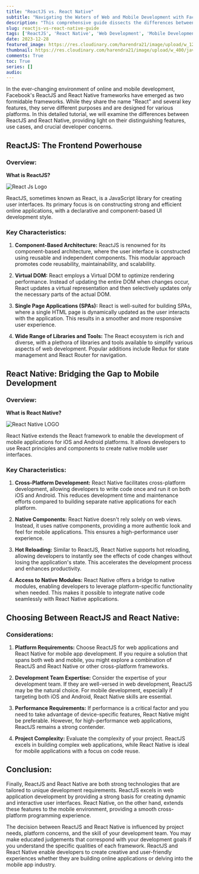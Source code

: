 ```yaml
---
title: "ReactJS vs. React Native"
subtitle: "Navigating the Waters of Web and Mobile Development with Facebook's Powerhouse Frameworks"
description: "This comprehensive guide dissects the differences between the two powerful frameworks ReactJS vs. React Native, shedding light on their unique characteristics, use cases, and considerations for developers."
slug: reactjs-vs-react-native-guide
tags: ['ReactJS', 'React Native', 'Web Development', 'Mobile Development', 'Cross-Platform', 'Frontend', 'User Interfaces', 'JavaScript', 'Frameworks', 'Development Considerations', 'Software Engineering']
date: 2023-12-28
featured_image: https://res.cloudinary.com/harendra21/image/upload/w_1200/javascriptwithexample/React_Vs_React_Native_xfvouo.png
thumbnail: https://res.cloudinary.com/harendra21/image/upload/w_400/javascriptwithexample/React_Vs_React_Native_xfvouo.png
comments: True
toc: True
series: []
audio: 
---
```



In the ever-changing environment of online and mobile development, Facebook's ReactJS and React Native frameworks have emerged as two formidable frameworks. While they share the name "React" and several key features, they serve different purposes and are designed for various platforms. In this detailed tutorial, we will examine the differences between ReactJS and React Native, providing light on their distinguishing features, use cases, and crucial developer concerns.

## ReactJS: The Frontend Powerhouse

### Overview:

**What is ReactJS?**

![React Js Logo](https://res.cloudinary.com/harendra21/image/upload/v1702987348/javascriptwithexample/react.js-img_rkijjq.png)

ReactJS, sometimes known as React, is a JavaScript library for creating user interfaces. Its primary focus is on constructing strong and efficient online applications, with a declarative and component-based UI development style.


### Key Characteristics:

1. **Component-Based Architecture:**
   ReactJS is renowned for its component-based architecture, where the user interface is constructed using reusable and independent components. This modular approach promotes code reusability, maintainability, and scalability.

2. **Virtual DOM:**
   React employs a Virtual DOM to optimize rendering performance. Instead of updating the entire DOM when changes occur, React updates a virtual representation and then selectively updates only the necessary parts of the actual DOM.

3. **Single Page Applications (SPAs):**
   React is well-suited for building SPAs, where a single HTML page is dynamically updated as the user interacts with the application. This results in a smoother and more responsive user experience.

4. **Wide Range of Libraries and Tools:**
   The React ecosystem is rich and diverse, with a plethora of libraries and tools available to simplify various aspects of web development. Popular additions include Redux for state management and React Router for navigation.

## React Native: Bridging the Gap to Mobile Development

### Overview:

**What is React Native?**

![React Native LOGO](https://res.cloudinary.com/harendra21/image/upload/v1702987322/javascriptwithexample/v7svnesouaumylwyddof.png)

React Native extends the React framework to enable the development of mobile applications for iOS and Android platforms. It allows developers to use React principles and components to create native mobile user interfaces.

### Key Characteristics:

1. **Cross-Platform Development:**
   React Native facilitates cross-platform development, allowing developers to write code once and run it on both iOS and Android. This reduces development time and maintenance efforts compared to building separate native applications for each platform.

2. **Native Components:**
   React Native doesn't rely solely on web views. Instead, it uses native components, providing a more authentic look and feel for mobile applications. This ensures a high-performance user experience.

3. **Hot Reloading:**
   Similar to ReactJS, React Native supports hot reloading, allowing developers to instantly see the effects of code changes without losing the application's state. This accelerates the development process and enhances productivity.

4. **Access to Native Modules:**
   React Native offers a bridge to native modules, enabling developers to leverage platform-specific functionality when needed. This makes it possible to integrate native code seamlessly with React Native applications.

## Choosing Between ReactJS and React Native:

### Considerations:

1. **Platform Requirements:**
   Choose ReactJS for web applications and React Native for mobile app development. If you require a solution that spans both web and mobile, you might explore a combination of ReactJS and React Native or other cross-platform frameworks.

2. **Development Team Expertise:**
   Consider the expertise of your development team. If they are well-versed in web development, ReactJS may be the natural choice. For mobile development, especially if targeting both iOS and Android, React Native skills are essential.

3. **Performance Requirements:**
   If performance is a critical factor and you need to take advantage of device-specific features, React Native might be preferable. However, for high-performance web applications, ReactJS remains a strong contender.

4. **Project Complexity:**
   Evaluate the complexity of your project. ReactJS excels in building complex web applications, while React Native is ideal for mobile applications with a focus on code reuse.

## Conclusion:

Finally, ReactJS and React Native are both strong technologies that are tailored to unique development requirements. ReactJS excels in web application development by providing a strong basis for creating dynamic and interactive user interfaces. React Native, on the other hand, extends these features to the mobile environment, providing a smooth cross-platform programming experience.

The decision between ReactJS and React Native is influenced by project needs, platform concerns, and the skill of your development team. You may make educated judgements that correspond with your development goals if you understand the specific qualities of each framework. ReactJS and React Native enable developers to create creative and user-friendly experiences whether they are building online applications or delving into the mobile app industry.
